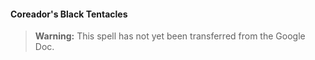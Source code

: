 #### Coreador's Black Tentacles
<!-- previously "Black Tentacles" -->

> **Warning:**
> This spell has not yet been transferred from the Google Doc.
